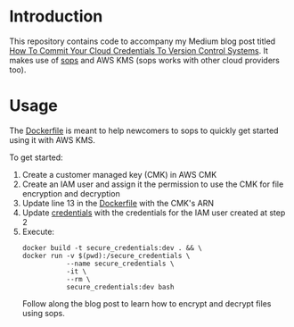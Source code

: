 # Introduction

This repository contains code to accompany my Medium blog post titled [How To Commit Your Cloud Credentials To Version Control Systems]().
It makes use of [sops](https://github.com/mozilla/sops) and AWS KMS (sops works with other cloud providers too).

# Usage

The [Dockerfile](Dockerfile) is meant to help newcomers to sops to quickly get started using it with AWS KMS.

To get started:
1. Create a customer managed key (CMK) in AWS CMK
2. Create an IAM user and assign it the permission to use the CMK for file encryption and decryption
2. Update line 13 in the [Dockerfile](Dockerfile) with the CMK's ARN
3. Update [credentials](credentials) with the credentials for the IAM user created at step 2
4. Execute:
     ```shell script
    docker build -t secure_credentials:dev . && \
    docker run -v $(pwd):/secure_credentials \
                --name secure_credentials \
                -it \
                --rm \
                secure_credentials:dev bash
    ```
   Follow along the blog post to learn how to encrypt and decrypt files using sops. 
